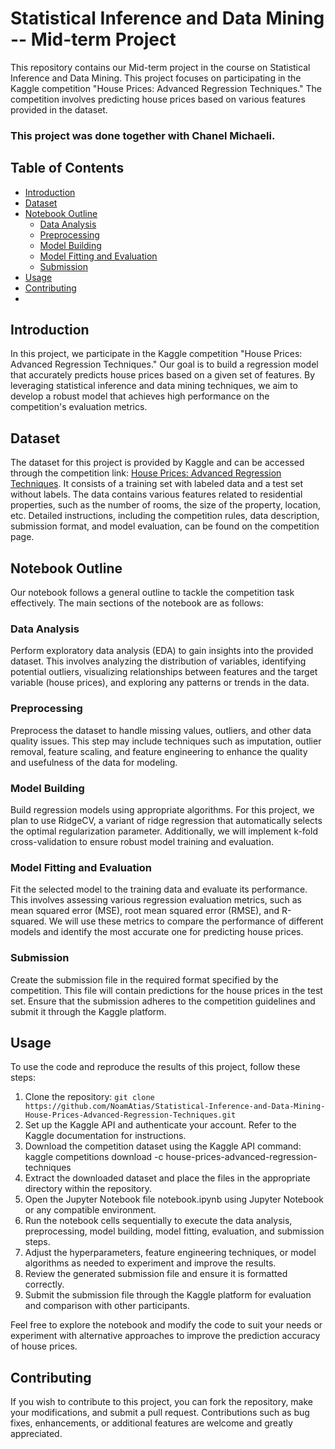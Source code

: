 # Statistical Inference and Data Mining -- Mid-term Project

This repository contains our Mid-term project in the course on Statistical Inference and Data Mining. This project focuses on participating in the Kaggle competition "House Prices: Advanced Regression Techniques." The competition involves predicting house prices based on various features provided in the dataset.
### This project was done together with Chanel Michaeli.

## Table of Contents

- [Introduction](#introduction)
- [Dataset](#dataset)
- [Notebook Outline](#notebook-outline)
  - [Data Analysis](#data-analysis)
  - [Preprocessing](#preprocessing)
  - [Model Building](#model-building)
  - [Model Fitting and Evaluation](#model-fitting-and-evaluation)
  - [Submission](#submission)
- [Usage](#usage)
- [Contributing](#contributing)
- 
## Introduction

In this project, we participate in the Kaggle competition "House Prices: Advanced Regression Techniques." Our goal is to build a regression model that accurately predicts house prices based on a given set of features. By leveraging statistical inference and data mining techniques, we aim to develop a robust model that achieves high performance on the competition's evaluation metrics.

## Dataset

The dataset for this project is provided by Kaggle and can be accessed through the competition link: [House Prices: Advanced Regression Techniques](https://www.kaggle.com/c/house-prices-advanced-regression-techniques/overview). It consists of a training set with labeled data and a test set without labels. The data contains various features related to residential properties, such as the number of rooms, the size of the property, location, etc. Detailed instructions, including the competition rules, data description, submission format, and model evaluation, can be found on the competition page.

## Notebook Outline

Our notebook follows a general outline to tackle the competition task effectively. The main sections of the notebook are as follows:

### Data Analysis

Perform exploratory data analysis (EDA) to gain insights into the provided dataset. This involves analyzing the distribution of variables, identifying potential outliers, visualizing relationships between features and the target variable (house prices), and exploring any patterns or trends in the data.

### Preprocessing

Preprocess the dataset to handle missing values, outliers, and other data quality issues. This step may include techniques such as imputation, outlier removal, feature scaling, and feature engineering to enhance the quality and usefulness of the data for modeling.

### Model Building

Build regression models using appropriate algorithms. For this project, we plan to use RidgeCV, a variant of ridge regression that automatically selects the optimal regularization parameter. Additionally, we will implement k-fold cross-validation to ensure robust model training and evaluation.

### Model Fitting and Evaluation

Fit the selected model to the training data and evaluate its performance. This involves assessing various regression evaluation metrics, such as mean squared error (MSE), root mean squared error (RMSE), and R-squared. We will use these metrics to compare the performance of different models and identify the most accurate one for predicting house prices.

### Submission

Create the submission file in the required format specified by the competition. This file will contain predictions for the house prices in the test set. Ensure that the submission adheres to the competition guidelines and submit it through the Kaggle platform.

## Usage

To use the code and reproduce the results of this project, follow these steps:

1. Clone the repository: `git clone https://github.com/NoamAtias/Statistical-Inference-and-Data-Mining-House-Prices-Advanced-Regression-Techniques.git`
2. Set up the Kaggle API and authenticate your account. Refer to the Kaggle documentation for instructions.
3. Download the competition dataset using the Kaggle API command:
kaggle competitions download -c house-prices-advanced-regression-techniques
4. Extract the downloaded dataset and place the files in the appropriate directory within the repository.
5. Open the Jupyter Notebook file notebook.ipynb using Jupyter Notebook or any compatible environment.
6. Run the notebook cells sequentially to execute the data analysis, preprocessing, model building, model fitting, evaluation, and submission steps.
7. Adjust the hyperparameters, feature engineering techniques, or model algorithms as needed to experiment and improve the results.
8. Review the generated submission file and ensure it is formatted correctly.
9. Submit the submission file through the Kaggle platform for evaluation and comparison with other participants.

Feel free to explore the notebook and modify the code to suit your needs or experiment with alternative approaches to improve the prediction accuracy of house prices.

## Contributing

If you wish to contribute to this project, you can fork the repository, make your modifications, and submit a pull request. Contributions such as bug fixes, enhancements, or additional features are welcome and greatly appreciated.
